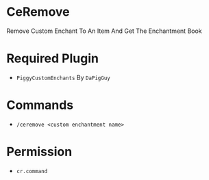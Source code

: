 # CeRemove
Remove Custom Enchant To An Item And Get The Enchantment Book
# Required Plugin
- `PiggyCustomEnchants` By `DaPigGuy`
# Commands
- `/ceremove <custom enchantment name>`
# Permission
- `cr.command`

